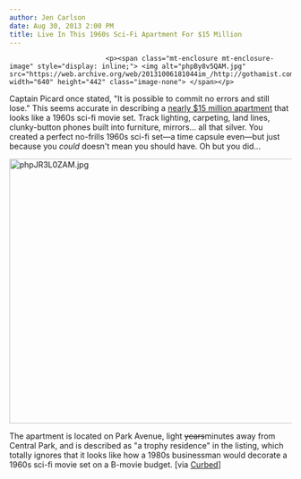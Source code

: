 ```yaml
---
author: Jen Carlson
date: Aug 30, 2013 2:00 PM
title: Live In This 1960s Sci-Fi Apartment For $15 Million
---
```



                            
                            
                            
                            <p><span class="mt-enclosure mt-enclosure-image" style="display: inline;"> <img alt="phpBy8v5QAM.jpg" src="https://web.archive.org/web/20131006181044im_/http://gothamist.com/attachments/arts_jen/phpBy8v5QAM.jpg" width="640" height="442" class="image-none"> </span></p>

<p>Captain Picard once stated, &quot;It is possible to commit no errors and still lose.&quot; This seems accurate in describing a <a href="https://web.archive.org/web/20131006181044/http://streeteasy.com/nyc/sale/984846-coop-510-park-avenue-lenox-hill-new-york">nearly $15 million apartment</a> that looks like a 1960s sci-fi movie set. Track lighting, carpeting, land lines, clunky-button phones built into furniture, mirrors... all that silver. You created a perfect no-frills 1960s sci-fi set&#x2014;a time capsule even&#x2014;but just because you <em>could</em> doesn&apos;t mean you should have. Oh but you did...</p>

<p><span class="mt-enclosure mt-enclosure-image" style="display: inline;"> <img alt="phpJR3L0ZAM.jpg" src="https://web.archive.org/web/20131006181044im_/http://gothamist.com/attachments/arts_jen/phpJR3L0ZAM.jpg" width="640" height="473" class="image-none"> </span></p>

<p>The apartment is located on Park Avenue, light <strike>years</strike>minutes away from Central Park, and is described as &quot;a trophy residence&quot; in the listing, which totally ignores that it looks like how a 1980s businessman would decorate a 1960s sci-fi movie set on a B-movie budget. [via <a href="https://web.archive.org/web/20131006181044/http://curbed.com/archives/2013/08/29/nycs-ode-to-1970s-science-fiction-asks-15m.php">Curbed</a>]</p>
                            
                            
                            